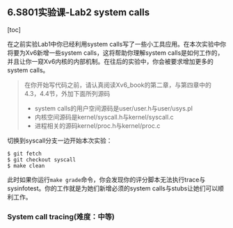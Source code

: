 ## 6.S801实验课-Lab2 system calls
[toc]

在之前实验Lab1中你已经利用system calls写了一些小工具应用。在本次实验中你将要为Xv6新增一些system calls，这将帮助你理解system calls是如何工作的，并且让你一窥Xv6内核的内部机制。在往后的实验中，你会被要求增加更多的system calls。

> 在你开始写代码之前，请认真阅读Xv6_book的第二章，与第四章中的4.3，4.4节，外加下面所列源码
>
> + system calls的用户空间源码是user/user.h与user/usys.pl
> + 内核空间源码是kernel/syscall.h与kernel/syscall.c
> + 进程相关的源码kernel/proc.h与kernel/proc.c

切换到syscall分支一边开始本次实验：

```bahs
$ git fetch
$ git checkout syscall
$ make clean
```

此时如果你运行`make grade`命令，你会发现你的评分脚本无法执行trace与sysinfotest。你的工作就是为她们新增必须的system calls与stubs让她们可以顺利工作。

### System call tracing(难度：中等)

